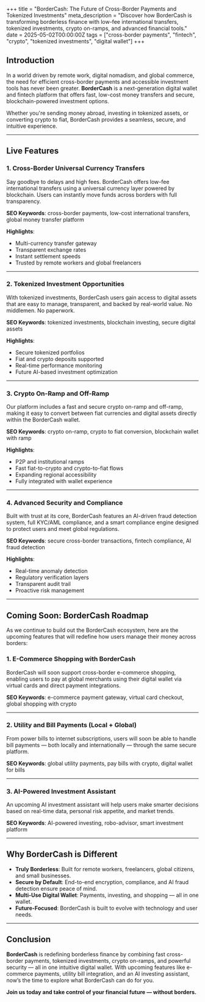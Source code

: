 +++
title = "BorderCash: The Future of Cross-Border Payments and Tokenized Investments"
meta_description = "Discover how BorderCash is transforming borderless finance with low-fee international transfers, tokenized investments, crypto on-ramps, and advanced financial tools."
date = 2025-05-02T00:00:00Z
tags = ["cross-border payments", "fintech", "crypto", "tokenized investments", "digital wallet"]
+++

## Introduction

In a world driven by remote work, digital nomadism, and global commerce, the need for efficient cross-border payments and accessible investment tools has never been greater. **BorderCash** is a next-generation digital wallet and fintech platform that offers fast, low-cost money transfers and secure, blockchain-powered investment options.

Whether you're sending money abroad, investing in tokenized assets, or converting crypto to fiat, BorderCash provides a seamless, secure, and intuitive experience.

---

## Live Features

### 1. Cross-Border Universal Currency Transfers

Say goodbye to delays and high fees. BorderCash offers low-fee international transfers using a universal currency layer powered by blockchain. Users can instantly move funds across borders with full transparency.

**SEO Keywords**: cross-border payments, low-cost international transfers, global money transfer platform

**Highlights**:
- Multi-currency transfer gateway  
- Transparent exchange rates  
- Instant settlement speeds  
- Trusted by remote workers and global freelancers  

---

### 2. Tokenized Investment Opportunities

With tokenized investments, BorderCash users gain access to digital assets that are easy to manage, transparent, and backed by real-world value. No middlemen. No paperwork.

**SEO Keywords**: tokenized investments, blockchain investing, secure digital assets

**Highlights**:
- Secure tokenized portfolios  
- Fiat and crypto deposits supported  
- Real-time performance monitoring  
- Future AI-based investment optimization  

---

### 3. Crypto On-Ramp and Off-Ramp

Our platform includes a fast and secure crypto on-ramp and off-ramp, making it easy to convert between fiat currencies and digital assets directly within the BorderCash wallet.

**SEO Keywords**: crypto on-ramp, crypto to fiat conversion, blockchain wallet with ramp

**Highlights**:
- P2P and institutional ramps  
- Fast fiat-to-crypto and crypto-to-fiat flows  
- Expanding regional accessibility  
- Fully integrated with wallet experience  

---

### 4. Advanced Security and Compliance

Built with trust at its core, BorderCash features an AI-driven fraud detection system, full KYC/AML compliance, and a smart compliance engine designed to protect users and meet global regulations.

**SEO Keywords**: secure cross-border transactions, fintech compliance, AI fraud detection

**Highlights**:
- Real-time anomaly detection  
- Regulatory verification layers  
- Transparent audit trail  
- Proactive risk management  

---

## Coming Soon: BorderCash Roadmap

As we continue to build out the BorderCash ecosystem, here are the upcoming features that will redefine how users manage their money across borders:

### 1. E-Commerce Shopping with BorderCash

BorderCash will soon support cross-border e-commerce shopping, enabling users to pay at global merchants using their digital wallet via virtual cards and direct payment integrations.

**SEO Keywords**: e-commerce payment gateway, virtual card checkout, global shopping with crypto

---

### 2. Utility and Bill Payments (Local + Global)

From power bills to internet subscriptions, users will soon be able to handle bill payments — both locally and internationally — through the same secure platform.

**SEO Keywords**: global utility payments, pay bills with crypto, digital wallet for bills

---

### 3. AI-Powered Investment Assistant

An upcoming AI investment assistant will help users make smarter decisions based on real-time data, personal risk appetite, and market trends.

**SEO Keywords**: AI-powered investing, robo-advisor, smart investment platform

---

## Why BorderCash is Different

- **Truly Borderless**: Built for remote workers, freelancers, global citizens, and small businesses.  
- **Secure by Default**: End-to-end encryption, compliance, and AI fraud detection ensure peace of mind.  
- **Multi-Use Digital Wallet**: Payments, investing, and shopping — all in one wallet.  
- **Future-Focused**: BorderCash is built to evolve with technology and user needs.  

---

## Conclusion

**BorderCash** is redefining borderless finance by combining fast cross-border payments, tokenized investments, crypto on-ramps, and powerful security — all in one intuitive digital wallet. With upcoming features like e-commerce payments, utility bill integration, and an AI investing assistant, now’s the time to explore what BorderCash can do for you.

**Join us today and take control of your financial future — without borders.**